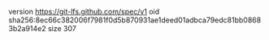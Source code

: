 version https://git-lfs.github.com/spec/v1
oid sha256:8ec66c382006f7981f0d5b870931ae1deed01adbca79edc81bb08683b2a914e2
size 307
